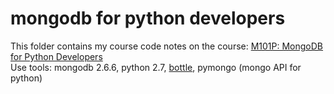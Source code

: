 mongodb for python developers
=============
This folder contains my course code notes on the course: [M101P: MongoDB for Python Developers](https://university.mongodb.com/courses/M101P/about)  
Use tools: mongodb 2.6.6, python 2.7, [bottle](http://bottlepy.org/docs/dev/index.html), pymongo (mongo API for python)
